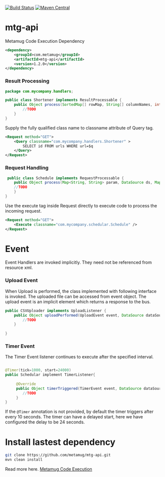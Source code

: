 [![Build Status](https://travis-ci.org/metamug/api-sdk.svg?branch=master)](https://travis-ci.org/metamug/api-sdk) [![Maven Central](https://maven-badges.herokuapp.com/maven-central/com.metamug/mtg-api/badge.svg)](http://search.maven.org/#artifactdetails|com.metamug|mtg-api|1.1.2|)

# mtg-api
Metamug Code Execution Dependency

```xml
<dependency>
    <groupId>com.metamug</groupId>
    <artifactId>mtg-api</artifactId>
    <version>1.2.0</version>
</dependency>
```

### Result Processing

```java
package com.mycompany.handlers;

public class Shortener implements ResultProcessable {
    public Object process(SortedMap[] rowMap, String[] columnNames, int rowCount) throws Exception{
    	//TODO
    }
}
```
Supply the fully qualified class name to classname attribute of Query tag.

```xml
<Request method="GET">
    <Query classname="com.mycompany.handlers.Shortener" >
        SELECT id FROM urls WHERE url=$q
    </Query>
</Request>
```

### Request Handling

```java
 public class Schedule implements RequestProcessable {
    public Object process(Map<String, String> param, DataSource ds, Map<String, String> requestHeaders) throws Exception{
	//TODO		
    }
}
```
Use the execute tag inside Request directly to execute code to process the incoming request.

```xml
<Request method="GET">
    <Execute classname="com.mycompany.schedular.Schedule" />
</Request>
```
# Event

Event Handlers are invoked implicitly. They need not be referenced from resource xml.

### Upload Event

When Upload is performed, the class implemented with following interface is invoked.
The uploaded file can be accessed from event object. The upload event is an implicit element
which returns a response to the bus.

```java
public CSVUploader implements UploadListener {
    public Object uploadPerformed(UploadEvent event, DataSource dataSource) throws Exception{
        //TODO 
    }
    
}
```
### Timer Event

The Timer Event listener continues to execute after the specified interval. 

```java

@Timer(tick=1000, start=24000)
public Schedular implement TimerListener{
      
     @Override
     public Object timerTriggered(TimerEvent event, DataSource dataSource){
     	//TODO
     }
}

```
If the `@Timer` annotation is not provided, by default the timer triggers after every 10 seconds.
The timer can have a delayed start, here we have configured the delay to be 24 seconds.

# Install lastest dependency

```sh
git clone https://github.com/metamug/mtg-api.git
mvn clean install
```

Read more here. [Metamug Code Execution](https://metamug.com/docs/code-execution.php) 
